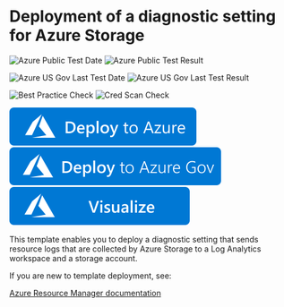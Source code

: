 # Deployment of a diagnostic setting for Azure Storage

![Azure Public Test Date](https://azurequickstartsservice.blob.core.windows.net/badges/diagnostic-setting-azure-storage/PublicLastTestDate.svg)
![Azure Public Test Result](https://azurequickstartsservice.blob.core.windows.net/badges/diagnostic-setting-azure-storage/PublicDeployment.svg)

![Azure US Gov Last Test Date](https://azurequickstartsservice.blob.core.windows.net/badges/diagnostic-setting-azure-storage/FairfaxLastTestDate.svg)
![Azure US Gov Last Test Result](https://azurequickstartsservice.blob.core.windows.net/badges/diagnostic-setting-azure-storage/FairfaxDeployment.svg)

![Best Practice Check](https://azurequickstartsservice.blob.core.windows.net/badges/diagnostic-setting-azure-storage/BestPracticeResult.svg)
![Cred Scan Check](https://azurequickstartsservice.blob.core.windows.net/badges/diagnostic-setting-azure-storage/CredScanResult.svg)

[![Deploy To Azure](https://raw.githubusercontent.com/Azure/azure-quickstart-templates/master/1-CONTRIBUTION-GUIDE/images/deploytoazure.svg?sanitize=true)](https://portal.azure.com/#create/Microsoft.Template/uri/https%3A%2F%2Fraw.githubusercontent.com%2FAzure%2Fazure-quickstart-templates%2Fmaster%2Fdiagnostic-setting-azure-storage%2Fazuredeploy.json)
[![Deploy To Azure US Gov](https://raw.githubusercontent.com/Azure/azure-quickstart-templates/master/1-CONTRIBUTION-GUIDE/images/deploytoazuregov.svg?sanitize=true)](https://portal.azure.us/#create/Microsoft.Template/uri/https%3A%2F%2Fraw.githubusercontent.com%2FAzure%2Fazure-quickstart-templates%2Fmaster%2F101-cloud-shell-vnet%2Fazuredeploy.json)
[![Visualize](https://raw.githubusercontent.com/Azure/azure-quickstart-templates/master/1-CONTRIBUTION-GUIDE/images/visualizebutton.svg?sanitize=true)](http://armviz.io/#/?load=https%3A%2F%2Fraw.githubusercontent.com%2FAzure%2Fazure-quickstart-templates%2Fmaster%2Fdiagnostic-setting-azure-storage%2Fazuredeploy.json)

This template enables you to deploy a diagnostic setting that sends resource logs that are collected by Azure Storage to a Log Analytics workspace and a storage account.

If you are new to template deployment, see:

[Azure Resource Manager documentation](https://docs.microsoft.com/azure/azure-resource-manager/)